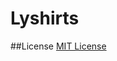 Lyshirts
========

##License
[MIT License](https://github.com/z3roshot/Lyshirts/blob/master/Lyshirts-License.txt)
